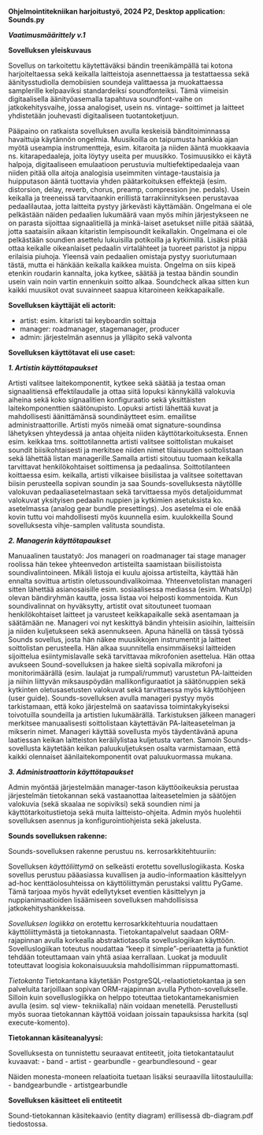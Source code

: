 
**Ohjelmointitekniikan harjoitustyö, 2024 P2, Desktop application: Sounds.py**

***Vaatimusmäärittely v.1***

**Sovelluksen yleiskuvaus**

Sovellus on tarkoitettu käytettäväksi bändin treenikämpällä tai kotona harjoiteltaessa sekä keikalla  laitteistoja 
asennettaessa ja testattaessa sekä äänitysstudiolla demobiisien soundeja valittaessa ja muokattaessa samplerille 
kelpaaviksi standardeiksi soundfonteiksi. Tämä viimeisin digitaalisella äänityöasemalla tapahtuva soundfont-vaihe 
on jatkokehitysvaihe, jossa analogiset, usein ns. vintage- soittimet ja laitteet yhdistetään jouhevasti digitaaliseen 
tuotantoketjuun.

Pääpaino on ratkaista sovelluksen avulla keskeisiä bänditoiminnassa havaittuja käytännön ongelmia. Muusikoilla on 
taipumusta hankkia ajan myötä useampia instrumentteja, esim. kitaroita ja niiden ääntä muokkaavia ns. kitarapedaaleja, 
joita löytyy useita per muusikko. Tosimuusikko ei käytä halpoja, digitaaliseen emulaatioon perustuvia multiefektipedaaleja 
vaan niiden pitää olla aitoja analogisia useimmiten vintage-taustaisia ja huipputason ääntä tuottavia yhden päätarkoituksen 
effektejä (esim. distorsion, delay,  reverb, chorus, preamp, compression jne.  pedals). Usein keikalla ja treeneissä 
tarvitaankin erillistä tarrakiinnitykseen perustavaa pedaalilautaa, jotta laitteita pystyy järkevästi käyttämään. 
Ongelmana ei ole pelkästään näiden pedaalien lukumäärä vaan myös mihin järjestykseen ne on parasta sijoittaa signaalitiellä 
ja minkä-laiset asetukset niille pitää säätää, jotta saataisiin aikaan kitaristin lempisoundit keikallakin. Ongelmana 
ei ole pelkästään soundien asettelu lukuisilla potikoilla ja kytkimillä. Lisäksi pitää ottaa keikalle oikeanlaiset 
pedaalin virtalähteet ja tuoreet paristot ja nippu erilaisia piuhoja.  Yleensä vain pedaalien omistaja pystyy suoriutumaan 
tästä, mutta ei hänkään keikalla kaikkea muista. Ongelma on siis kipeä etenkin roudarin kannalta, joka kytkee, säätää ja 
testaa bändin soundin usein vain noin vartin ennenkuin soitto alkaa. Soundcheck alkaa sitten kun kaikki muusikot ovat 
suvainneet saapua kitaroineen keikkapaikalle.

**Sovelluksen käyttäjät eli actorit:**

- artist: esim. kitaristi tai keyboardin soittaja
- manager: roadmanager, stagemanager, producer
- admin: järjestelmän asennus ja ylläpito sekä valvonta

**Sovelluksen käyttötavat eli use caset:**

***1. Artistin käyttötapaukset***

Artisti valitsee laitekomponentit, kytkee sekä säätää ja testaa oman signaalitiensä effektilaudalle ja ottaa siitä 
lopuksi kännykällä valokuvia aiheina sekä koko signaalitien konfiguraatio sekä yksittäisten laitekomponenttien säätönupisto. 
Lopuksi artisti lähettää kuvat ja mahdollisesti äänittämänsä soundinäytteet esim. emailitse administraattorille. 
Artisti myös nimeää omat signature-soundinsa lähetyksen yhteydessä ja antaa ohjeita niiden käyttötarkoituksesta.
Ennen esim. keikkaa tms. soittotilannetta artisti valitsee soittolistan mukaiset soundit biisikohtaisesti ja merkitsee 
niiden nimet tilaisuuden soittolistaan sekä lähettää listan managerille.Samalla artisti sitoutuu tuomaan keikalla 
tarvittavat henkilökohtaiset soittimensa ja pedaalinsa.
Soittotilanteen koittaessa esim. keikalla, artisti vilkaisee biisilistaa ja valitsee soitettavan biisin perusteella 
sopivan soundin ja saa Sounds-sovelluksesta näytöllle valokuvan pedaaliasetelmastaan  sekä tarvittaessa myös detaljoidummat 
valokuvat yksityisen pedaalin nuppien ja kytkimien  asetuksista ko. asetelmassa (analog gear bundle presettings). 
Jos asetelma ei ole enää kovin tuttu voi mahdollisesti myös kuunnella esim. kuulokkeilla Sound sovelluksesta 
vihje-samplen valitusta soundista.

***2. Managerin käyttötapaukset***

Manuaalinen taustatyö: Jos manageri on roadmanager tai stage manager roolissa hän tekee yhteenvedon artisteilta 
saamistaan biisilistoista soundivalintoineen. Mikäli listoja ei kuulu ajoissa artisteilta, käyttää hän ennalta 
sovittua artistin oletussoundivalikoimaa. Yhteenvetolistan manageri sitten lähettää asianosaisille esim. sosiaalisessa 
mediassa (esim. WhatsUp) olevan bändiryhmän kautta, jossa listaa voi helposti kommentoida. Kun soundivalinnat on 
hyväksytty, artistit ovat sitoutuneet tuomaan henkilökohtaiset laitteet ja varusteet keikkapaikalle sekä asentamaan 
ja säätämään ne.
Manageri voi nyt keskittyä bändin yhteisiin asioihin, laitteisiin ja niiden kuljetukseen sekä asennukseen. 
Apuna hänellä on tässä työssä Sounds sovellus, josta hän näkee muusikkojen instrumentit ja laitteet soittolistan perusteella. 
Hän alkaa suunnitella ensimmäiseksi laitteiden sijoittelua esiintymislavalle sekä tarvittavaa mikrofonien asettelua. 
Hän ottaa  avukseen Sound-sovelluksen ja hakee sieltä  sopivalla mikrofoni ja monitorimäärällä (esim. laulajat ja 
rumpali/rummut) varustetun PA-laitteiden ja niihin liittyvän miksauspöydän mallikonfiguraatiot ja säätönuppien sekä 
kytkinten oletusasetusten valokuvat sekä tarvittaessa myös  käyttöohjeen (user guide). Sounds-sovelluksen avulla manageri 
pystyy myös tarkistamaan, että koko järjestelmä on saatavissa toimintakykyiseksi toivotuilla soundeilla ja artistien 
lukumäärällä. Tarkistuksen jälkeen manageri merkitsee manuaalisesti soittolistaan käytettävän PA-laiteasetelman ja mikserin nimet.
Manageri käyttää sovellusta myös täydentävänä apuna laatiessan keikan laitteiston keräilylistaa kuljetusta varten. 
Samoin Sounds-sovellusta käytetään keikan paluukuljetuksen osalta varmistamaan, että kaikki olennaiset äänilaitekomponentit 
ovat paluukuormassa mukana.

***3. Administraattorin käyttötapaukset***

Admin myöntää järjestelmään manager-tason käyttöoikeuksia perustaa järjestelmän tietokannan sekä vastaanottaa laiteasetelmien 
ja säätöjen valokuvia (sekä skaalaa ne sopiviksi) sekä soundien nimi ja käyttötarkoitustietoja sekä muita laitteisto-ohjeita. 
Admin myös huolehtii sovelluksen asennus ja konfigurointiohjeista sekä jakelusta.

**Sounds sovelluksen rakenne:**

Sounds-sovelluksen rakenne perustuu ns. kerrosarkkitehtuuriin:

Sovelluksen *käyttöliittymä* on selkeästi erotettu sovelluslogiikasta.
Koska sovellus perustuu pääasiassa kuvallisen ja audio-informaation käsittelyyn ad-hoc kenttäolosuhteissa on käyttöliittymän 
perustaksi valittu PyGame. Tämä tarjoaa myös hyvät edellytykset eventien käsittelyyn ja nuppianimaatioiden lisäämiseen 
sovelluksen mahdollisissa jatkokehityshankkeissa.

*Sovelluksen logiikka* on erotettu kerrosarkkitehtuuria noudattaen käyttöliittymästä ja tietokannasta. Tietokantapalvelut 
saadaan ORM-rajapinnan avulla korkealla abstraktiotasolla sovelluslogiikan käyttöön.  Sovelluslogiikan toteutus noudattaa 
“keep it simple”-periaatetta ja  funktiot tehdään toteuttamaan vain yhtä asiaa kerrallaan. Luokat ja moduulit toteuttavat 
loogisia kokonaisuuuksia mahdollisimman riippumattomasti.

*Tietokanta*
Tietokantana käytetään PostgreSQL-relaatiotietokantaa ja sen palveluita tarjoillaan sopivan ORM-rajapinnan avulla 
Python-sovellukselle. Silloin kuin sovelluslogiikka on helppo toteuttaa tietokantamekanismien avulla (esim. sql view-
tekniikalla) näin voidaan menetellä. Perustellusti myös suoraa tietokannan käyttöä voidaan joissain tapauksissa 
harkita (sql execute-komento).

**Tietokannan käsiteanalyysi:**

Sovelluksesta on tunnistettu seuraavat entiteetit, joita tietokantataulut kuvaavat:
	-  band
	-  artist
	-  gearbundle
	-  gearbundlesound
	-  gear

Näiden monesta-moneen relaatioita tuetaan lisäksi seuraavilla liitostauluilla:
	-  bandgearbundle
	-  artistgearbundle
	
**Sovelluksen käsitteet eli entiteetit**

Sound-tietokannan käsitekaavio (entity diagram) erillisessä db-diagram.pdf tiedostossa.
